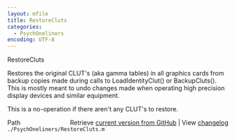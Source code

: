 ```yaml
---
layout: mfile
title: RestoreCluts
categories:
  - PsychOneliners
encoding: UTF-8
---
```


RestoreCluts

Restores the original CLUT's (aka gamma tables) in all graphics cards
from backup copies made during calls to LoadIdentityClut() or
BackupCluts(). This is mostly meant to undo changes made when operating
high precision display devices and similar equipment.

This is a no-operation if there aren't any CLUT's to restore.



<div class="code_header" style="text-align:right;">
  <span style="float:left;">Path&nbsp;&nbsp;</span> <span class="counter">Retrieve <a href=
  "https://raw.github.com/Psychtoolbox-3/Psychtoolbox-3/beta/./PsychOneliners/RestoreCluts.m">current version from GitHub</a> | View <a href=
  "https://github.com/Psychtoolbox-3/Psychtoolbox-3/commits/beta/./PsychOneliners/RestoreCluts.m">changelog</a></span>
</div>
<div class="code">
  <code>./PsychOneliners/RestoreCluts.m</code>
</div>
